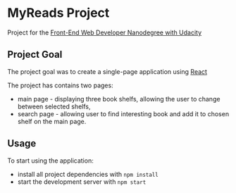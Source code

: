# MyReads Project

Project for the [Front-End Web Developer Nanodegree with Udacity](https://eu.udacity.com/course/front-end-web-developer-nanodegree--nd001)

## Project Goal

The project goal was to create a single-page application using [React](https://reactjs.org/)

The project has contains two pages:
* main page - displaying three book shelfs, allowing the user to change between selected shelfs,
* search page - allowing user to find interesting book and add it to chosen shelf on the main page.

## Usage

To start using the application:
* install all project dependencies with `npm install`
* start the development server with `npm start`
